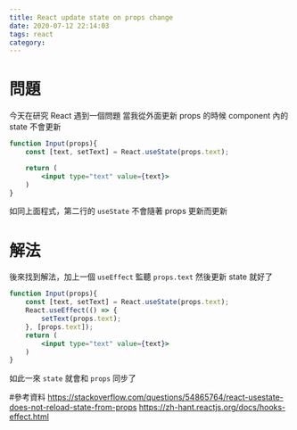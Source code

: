 ```yaml
---
title: React update state on props change
date: 2020-07-12 22:14:03
tags: react
category:
---
```


# 問題
今天在研究 React
遇到一個問題
當我從外面更新 props 的時候 component 內的 state 不會更新
```jsx
function Input(props){
	const [text, setText] = React.useState(props.text);

	return (
		<input type="text" value={text}>
	)
}
```
如同上面程式，第二行的 `useState` 不會隨著 props 更新而更新

# 解法
後來找到解法，加上一個 `useEffect` 監聽 `props.text` 然後更新 state 就好了
```jsx
function Input(props){
	const [text, setText] = React.useState(props.text);
	React.useEffect(() => {
		setText(props.text);
	}, [props.text]);
	return (
		<input type="text" value={text}>
	)
}
```
如此一來 `state` 就會和 `props` 同步了

#參考資料
https://stackoverflow.com/questions/54865764/react-usestate-does-not-reload-state-from-props
https://zh-hant.reactjs.org/docs/hooks-effect.html
